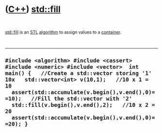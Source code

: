 



 

 

 

 

 

([C++](Cpp.md)) [std::fill](CppFill.md)
=========================================

 

[std::fill](CppFill.md) is an [STL](CppStl.md)
[algorithm](CppAlgorithm.md) to assign values to a
[container](CppContainer.md).

 

  ------------------------------------------------------------------------------------------------------------------------------------------------------------------------------------------------------------------------------------------------------------------------------------------------------------------------------------------------------------------------------------
  ` #include <algorithm> #include <cassert> #include <numeric> #include <vector>  int main() {   //Create a std::vector storing '1' 10x   std::vector<int> v(10,1);   //10 x 1 = 10   assert(std::accumulate(v.begin(),v.end(),0)==10);   //Fill the std::vector with '2'   std::fill(v.begin(),v.end(),2);   //10 x 2 = 20   assert(std::accumulate(v.begin(),v.end(),0)==20); }  `
  ------------------------------------------------------------------------------------------------------------------------------------------------------------------------------------------------------------------------------------------------------------------------------------------------------------------------------------------------------------------------------------

 

 

 

 

 





 



